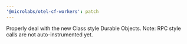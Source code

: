 ```yaml
---
'@microlabs/otel-cf-workers': patch
---
```


Properly deal with the new Class style Durable Objects. Note: RPC style calls are not auto-instrumented yet.
